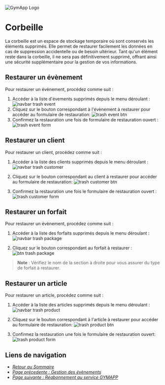 ![GymApp Logo](/images/logo_md.png "GymApp Logo")  

# Corbeille

La corbeille est un espace de stockage temporaire où sont conservés les éléments supprimés. Elle permet de restaurer facilement les données en cas de suppression accidentelle ou de besoin ultérieur. Tant qu'un élément reste dans la corbeille, il ne sera pas définitivement supprimé, offrant ainsi une sécurité supplémentaire pour la gestion de vos informations.

## Restaurer un évènement
Pour restaurer un évènement, procédez comme suit : 
1. Accéder à la liste d'évements supprimés depuis le menu déroulant : 
![navbar trash event](/images/screenshots/trash/nav_event.png "navbar trash event")  
2. Cliquez sur le bouton correspondant à l'évènement à restaurer pour accéder au formulaire de restauration:
![trash event btn](/images/screenshots/trash/event_restore_btn.png "trash event btn")  
3. Confirmez la restauration une fois de formulaire de restauration ouvert : 
![trash event form](/images/screenshots/trash/event_restore_form.png "trash event form")  


## Restaurer un client
Pour restaurer un client, procédez comme suit : 
1. Accéder à la liste des clients supprimés depuis le menu déroulant : 
![navbar trash customer](/images/screenshots/trash/nav_customer.png "navbar trash customer")

2. Cliquez sur le bouton correspondant au client à restaurer pour accéder au formulaire de restauration: 
![trash customer btn](/images/screenshots/trash/customer_restore_btn.png "trash customer btn")

3. Confirmez la restauration une fois le formulaire de restauration ouvert : 
![trash customer form](/images/screenshots/trash/customer_restore_form.png "trash customer form")



## Restaurer un forfait
Pour restaurer un évènement, procédez comme suit : 
1. Accéder à la liste des forfaits supprimés depuis le menu déroulant : 
![navbar trash package](/images/screenshots/trash/nav_package.png "navbar trash package")  

2. Cliquez sur le bouton correspondant au forfait à restaurer :
![btn trash package](/images/screenshots/trash/package_restore_btn.png "btn trash package") 

> **Note** : Vérifiez le nom de la section à droite pour vous assurer du type de forfait à restaurer. 



## Restaurer un article
Pour restaurer un article, procédez comme suit : 
1. Accéder à la liste des articles supprimés depuis le menu déroulant : 
![navbar trash product](/images/screenshots/trash/nav_product.png "navbar trash product")  

2. Cliquez sur le bouton correspondant à l'article à restaurer pour accéder au formulaire de restauration: 
![trash product btn](/images/screenshots/trash/product_restore_btn.png "trash product btn") 

3. Confirmez la restauration une fois le formulaire de restauration ouvert: 
![trash product form](/images/screenshots/trash/customer_restore_form.png "trash product form")

## **Liens de navigation**

- [_Retour au Sommaire_](table.md)  
- [_Page précedente : Gestion des évènements_](event.md)   
- [_Page suivante : Réabonnement au service GYMAPP_](payment.md)  